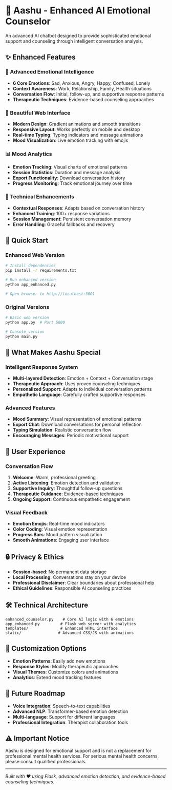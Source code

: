 # 🤗 Aashu - Enhanced AI Emotional Counselor

An advanced AI chatbot designed to provide sophisticated emotional support and counseling through intelligent conversation analysis.

## ✨ Enhanced Features

### 🧠 Advanced Emotional Intelligence
- **6 Core Emotions**: Sad, Anxious, Angry, Happy, Confused, Lonely
- **Context Awareness**: Work, Relationship, Family, Health situations
- **Conversation Flow**: Initial, follow-up, and supportive response patterns
- **Therapeutic Techniques**: Evidence-based counseling approaches

### 🎨 Beautiful Web Interface
- **Modern Design**: Gradient animations and smooth transitions
- **Responsive Layout**: Works perfectly on mobile and desktop
- **Real-time Typing**: Typing indicators and message animations
- **Mood Visualization**: Live emotion tracking with emojis

### 📊 Mood Analytics
- **Emotion Tracking**: Visual charts of emotional patterns
- **Session Statistics**: Duration and message analysis
- **Export Functionality**: Download conversation history
- **Progress Monitoring**: Track emotional journey over time

### 🔧 Technical Enhancements
- **Contextual Responses**: Adapts based on conversation history
- **Enhanced Training**: 100+ response variations
- **Session Management**: Persistent conversation memory
- **Error Handling**: Graceful fallbacks and recovery

## 🚀 Quick Start

### Enhanced Web Version
```bash
# Install dependencies
pip install -r requirements.txt

# Run enhanced version
python app_enhanced.py

# Open browser to http://localhost:5001
```

### Original Versions
```bash
# Basic web version
python app.py  # Port 5000

# Console version
python main.py
```

## 🎯 What Makes Aashu Special

### Intelligent Response System
- **Multi-layered Detection**: Emotion + Context + Conversation stage
- **Therapeutic Approach**: Uses proven counseling techniques
- **Personalized Support**: Adapts to individual conversation patterns
- **Empathetic Language**: Carefully crafted supportive responses

### Advanced Features
- **Mood Summary**: Visual representation of emotional patterns
- **Export Chat**: Download conversations for personal reflection
- **Typing Simulation**: Realistic conversation flow
- **Encouraging Messages**: Periodic motivational support

## 📱 User Experience

### Conversation Flow
1. **Welcome**: Warm, professional greeting
2. **Active Listening**: Emotion detection and validation
3. **Supportive Inquiry**: Thoughtful follow-up questions
4. **Therapeutic Guidance**: Evidence-based techniques
5. **Ongoing Support**: Continuous empathetic engagement

### Visual Feedback
- **Emotion Emojis**: Real-time mood indicators
- **Color Coding**: Visual emotion representation
- **Progress Bars**: Mood pattern visualization
- **Smooth Animations**: Engaging user interface

## 🔒 Privacy & Ethics

- **Session-based**: No permanent data storage
- **Local Processing**: Conversations stay on your device
- **Professional Disclaimer**: Clear boundaries about professional help
- **Ethical Guidelines**: Responsible AI counseling practices

## 🛠 Technical Architecture

```
enhanced_counselor.py    # Core AI logic with 6 emotions
app_enhanced.py         # Flask web server with analytics
templates/              # Enhanced HTML interface
static/                # Advanced CSS/JS with animations
```

## 🎨 Customization Options

- **Emotion Patterns**: Easily add new emotions
- **Response Styles**: Modify therapeutic approaches
- **Visual Themes**: Customize colors and animations
- **Analytics**: Extend mood tracking features

## 🌟 Future Roadmap

- **Voice Integration**: Speech-to-text capabilities
- **Advanced NLP**: Transformer-based emotion detection
- **Multi-language**: Support for different languages
- **Professional Integration**: Therapist collaboration tools

## ⚠️ Important Notice

Aashu is designed for emotional support and is not a replacement for professional mental health services. For serious mental health concerns, please consult qualified professionals.

---

*Built with ❤️ using Flask, advanced emotion detection, and evidence-based counseling techniques.*
